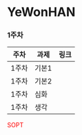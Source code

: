 # YeWonHAN

### 1주차

|주차|과제|링크|
|:---:|---|---|
|1주차|기본1||
|1주차|기본2||
|1주차|심화||
|1주차|생각||


<span style="color:red">SOPT</span>
